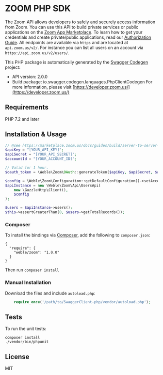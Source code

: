 # ZOOM PHP SDK
The Zoom API allows developers to safely and securely access information from Zoom. You can use this API to build private services or public applications on the [Zoom App Marketplace](http://marketplace.zoom.us). To learn how to get your credentials and create private/public applications, read our [Authorization Guide](https://marketplace.zoom.us/docs/guides/authorization/credentials). All endpoints are available via `https` and are located at `api.zoom.us/v2/`.  For instance you can list all users on an account via `https://api.zoom.us/v2/users/`.

This PHP package is automatically generated by the [Swagger Codegen](https://github.com/swagger-api/swagger-codegen) project:

- API version: 2.0.0
- Build package: io.swagger.codegen.languages.PhpClientCodegen
For more information, please visit [https://developer.zoom.us/](https://developer.zoom.us/)

## Requirements

PHP 7.2 and later

## Installation & Usage

```php
// @see https://marketplace.zoom.us/docs/guides/build/server-to-server-oauth-app/
$apiKey = "[YOUR_API_KEY]";
$apiSecret = "[YOUR_API_SECRET]";
$accountId = "[YOUR_ACCOUNT_ID]";

// Valid for 1 hour.
$oauth_token = \Weble\Zoom\OAuth::generateToken($apiKey, $apiSecret, $accountId);

$config = \Weble\Zoom\Configuration::getDefaultConfiguration()->setAccessToken($oauth_token);
$apiInstance = new \Weble\Zoom\Api\UsersApi(
    new \GuzzleHttp\Client(),
    $config
);

$users = $apiInstance->users();
$this->assertGreaterThan(0, $users->getTotalRecords());
```

### Composer

To install the bindings via [Composer](http://getcomposer.org/), add the following to `composer.json`:

```
{
  "require": {
    "weble/zoom": "1.0.0"
  }
}
```

Then run `composer install`

### Manual Installation

Download the files and include `autoload.php`:

```php
    require_once('/path/to/SwaggerClient-php/vendor/autoload.php');
```

## Tests

To run the unit tests:

```
composer install
./vendor/bin/phpunit
```

## License

MIT


